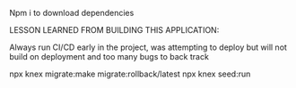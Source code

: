 Npm i to download dependencies

LESSON LEARNED FROM BUILDING THIS APPLICATION:

Always run CI/CD early in the project,  was attempting to deploy but will not build on deployment and too many bugs to back track


npx knex migrate:make 
migrate:rollback/latest
npx knex seed:run
